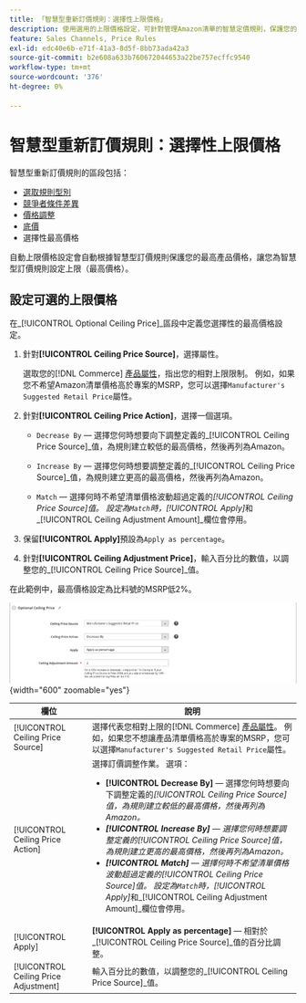 ```yaml
---
title: 「智慧型重新訂價規則：選擇性上限價格」
description: 使用選用的上限價格設定，可針對管理Amazon清單的智慧定價規則，保護您的最高產品價格。
feature: Sales Channels, Price Rules
exl-id: edc40e6b-e71f-41a3-8d5f-8bb73ada42a3
source-git-commit: b2e608a633b760672044653a22be757ecffc9540
workflow-type: tm+mt
source-wordcount: '376'
ht-degree: 0%

---
```


# 智慧型重新訂價規則：選擇性上限價格

智慧型重新訂價規則的區段包括：

- [選取規則型別](./intelligent-repricing-rules.md)
- [競爭者條件差異](./competitor-conditional-variances.md)
- [價格調整](./price-adjustment.md)
- [底價](./floor-price.md)
- 選擇性最高價格

自動上限價格設定會自動根據智慧型訂價規則保護您的最高產品價格，讓您為智慧型訂價規則設定上限（最高價格）。

## 設定可選的上限價格

在&#x200B;_[!UICONTROL Optional Ceiling Price]_區段中定義您選擇性的最高價格設定。

1. 針對&#x200B;**[!UICONTROL Ceiling Price Source]**，選擇屬性。

   選取您的[!DNL Commerce] [產品屬性](https://experienceleague.adobe.com/docs/commerce-admin/catalog/product-attributes/product-attributes.html)，指出您的相對上限限制。 例如，如果您不希望Amazon清單價格高於專案的MSRP，您可以選擇`Manufacturer's Suggested Retail Price`屬性。

1. 針對&#x200B;**[!UICONTROL Ceiling Price Action]**，選擇一個選項。

   - `Decrease By` — 選擇您何時想要向下調整定義的&#x200B;_[!UICONTROL Ceiling Price Source]_值，為規則建立較低的最高價格，然後再列為Amazon。

   - `Increase By` — 選擇您何時想要調整定義的&#x200B;_[!UICONTROL Ceiling Price Source]_值，為規則建立更高的最高價格，然後再列為Amazon。

   - `Match` — 選擇何時不希望清單價格波動超過定義的&#x200B;_[!UICONTROL Ceiling Price Source]_值。 設定為`Match`時，_[!UICONTROL Apply]_&#x200B;和&#x200B;_[!UICONTROL Ceiling Adjustment Amount]_欄位會停用。

1. 保留&#x200B;**[!UICONTROL Apply]**&#x200B;預設為`Apply as percentage`。

1. 針對&#x200B;**[!UICONTROL Ceiling Adjustment Price]**，輸入百分比的數值，以調整您的&#x200B;_[!UICONTROL Ceiling Price Source]_值。

在此範例中，最高價格設定為比料號的MSRP低2%。

![智慧型重新訂價規則 — 選擇性最高價格](assets/ob-intelligent-price-rule-ceiling.png){width="600" zoomable="yes"}

| 欄位 | 說明 |
|---------------------------------------|-----------------------------------------------------------------------------------------------------------------------------------------------------------------------------------------------------------------------------------------------------------------------------------------------------------------------------------------------------------------------------------------------------------------------------------------------------------------------------------------------------------------------------------------------------------------------------------------------------------------------------------------------------------------------------------------------------------------------------------------------------------|
| [!UICONTROL Ceiling Price Source] | 選擇代表您相對上限的[!DNL Commerce] [產品屬性](https://experienceleague.adobe.com/docs/commerce-admin/catalog/product-attributes/product-attributes.html)。 例如，如果您不想讓產品清單價格高於專案的MSRP，您可以選擇`Manufacturer's Suggested Retail Price`屬性。 |
| [!UICONTROL Ceiling Price Action] | 選擇訂價調整作業。 選項：<ul><li>**[!UICONTROL Decrease By]** — 選擇您何時想要向下調整定義的&#x200B;_[!UICONTROL Ceiling Price Source]_值，為規則建立較低的最高價格，然後再列為Amazon。</li><li>**[!UICONTROL Increase By]** — 選擇您何時想要調整定義的&#x200B;_[!UICONTROL Ceiling Price Source]_值，為規則建立更高的最高價格，然後再列為Amazon。</li><li>**[!UICONTROL Match]** — 選擇何時不希望清單價格波動超過定義的&#x200B;_[!UICONTROL Ceiling Price Source]_值。 設定為`Match`時，_[!UICONTROL Apply]_&#x200B;和&#x200B;_[!UICONTROL Ceiling Adjustment Amount]_欄位會停用。</li></ul> |
| [!UICONTROL Apply] | **[!UICONTROL Apply as percentage]** — 相對於&#x200B;_[!UICONTROL Ceiling Price Source]_值的百分比調整。 |
| [!UICONTROL Ceiling Price Adjustment] | 輸入百分比的數值，以調整您的&#x200B;_[!UICONTROL Ceiling Price Source]_值。 |
